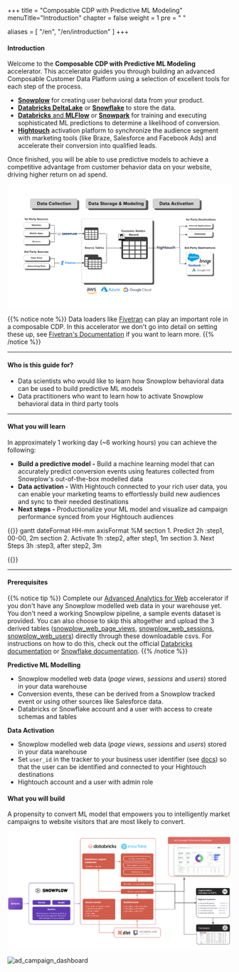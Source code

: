 +++ title = "Composable CDP with Predictive ML Modeling"
menuTitle="Introduction"
chapter = false
weight = 1
pre = "<i class='fas fa-rocket'></i> "

aliases = [
    "/en",
    "/en/introduction"
]
+++

#### Introduction

Welcome to the **Composable CDP with Predictive ML Modeling** accelerator.
This accelerator guides you through building an advanced Composable Customer Data Platform using a selection of excellent tools for each step of the process.
* [**Snowplow**](https://snowplow.io/) for creating user behavioral data from your product.
* [**Databricks DeltaLake**](https://www.databricks.com/product/delta-lake-on-databricks) or [**Snowflake**](https://www.snowflake.com/en/) to store the data.
* [**Databricks** and **MLFlow**](https://www.databricks.com/product/managed-mlflow) or [**Snowpark**](https://www.snowflake.com/en/data-cloud/snowpark/) for training and executing sophisticated ML predictions to determine a likelihood of conversion.
* [**Hightouch**](https://hightouch.com/) activation platform to synchronize the audience segment with marketing tools (like Braze, Salesforce and Facebook Ads) and accelerate their conversion into qualified leads.

Once finished, you will be able to use predictive models to achieve a competitive advantage from customer behavior data on your website, driving higher return on ad spend.

![composable_cdp](images/composable_cdp.png)

{{% notice note %}}
Data loaders like [Fivetran](https://www.fivetran.com/) can play an important role in a composable CDP.
In this accelerator we don't go into detail on setting these up, see [Fivetran's Documentation](https://fivetran.com/docs/destinations/databricks) if you want to learn more.
{{% /notice %}}

***

#### Who is this guide for?

- Data scientists who would like to learn how Snowplow behavioral data can be used to build predictive ML models
- Data practitioners who want to learn how to activate Snowplow behavioral data in third party tools

***

#### What you will learn

In approximately 1 working day (~6 working hours) you can achieve the following:
- **Build a predictive model -** Build a machine learning model that can accurately predict conversion events using features collected from Snowplow's out-of-the-box modelled data
- **Data activation -** With Hightouch connected to your rich user data, you can enable your marketing teams to effortlessly build new audiences and sync to their needed destinations
- **Next steps -** Productionalize your ML model and visualize ad campaign performance synced from your Hightouch audiences

{{<mermaid>}}
gantt
        dateFormat  HH-mm
        axisFormat %M
        section 1. Predict
        2h          :step1, 00-00, 2m
        section 2. Activate
        1h          :step2, after step1, 1m
        section 3. Next Steps
        3h          :step3, after step2, 3m

{{</mermaid>}}

***

#### Prerequisites

{{% notice tip %}}
Complete our [Advanced Analytics for Web](https://docs.snowplow.io/accelerators/web/) accelerator if you don't have any Snowplow modelled web data in your warehouse yet. You don't need a working Snowplow pipeline, a sample events dataset is provided. You can also choose to skip this altogether and upload the 3 derived tables ([snowplow_web_page_views](https://snowplow-demo-datasets.s3.eu-central-1.amazonaws.com/cCDP/snowplow_web_page_views.csv), [snowplow_web_sessions](https://snowplow-demo-datasets.s3.eu-central-1.amazonaws.com/cCDP/snowplow_web_sessions.csv), [snowplow_web_users](https://snowplow-demo-datasets.s3.eu-central-1.amazonaws.com/cCDP/snowplow_web_page_views.csv)) directly through these downloadable csvs. For instructions on how to do this, check out the official [Databricks documentation](https://docs.databricks.com/ingestion/add-data/index.html) or [Snowflake documentation](https://docs.snowflake.com/en/user-guide/data-load-web-ui).
{{% /notice %}}

**Predictive ML Modelling**
- Snowplow modelled web data (*page views*, *sessions* and *users*) stored in your data warehouse
- Conversion events, these can be derived from a Snowplow tracked event or using other sources like Salesforce data.
- Databricks or Snowflake account and a user with access to create schemas and tables

**Data Activation**
- Snowplow modelled web data (*page views*, *sessions* and *users*) stored in your data warehouse
- Set `user_id` in the tracker to your business user identifier (see [docs](https://docs.snowplow.io/docs/collecting-data/collecting-from-own-applications/javascript-trackers/javascript-tracker/javascript-tracker-v2/tracker-setup/other-parameters-2/#setting-the-user-id)) so that the user can be identified and connected to your Hightouch destinations
- Hightouch account and a user with admin role

#### What you will build

A propensity to convert ML model that empowers you to intelligently market campaigns to website visitors that are most likely to convert.

![composable_cdp_workflow](next_steps/images/composable_cdp_workflow.png?width=100pc)

![ad_campaign_dashboard](next_steps/images/ad_campaign_dashboard_hightouch.png?width=100pc)

